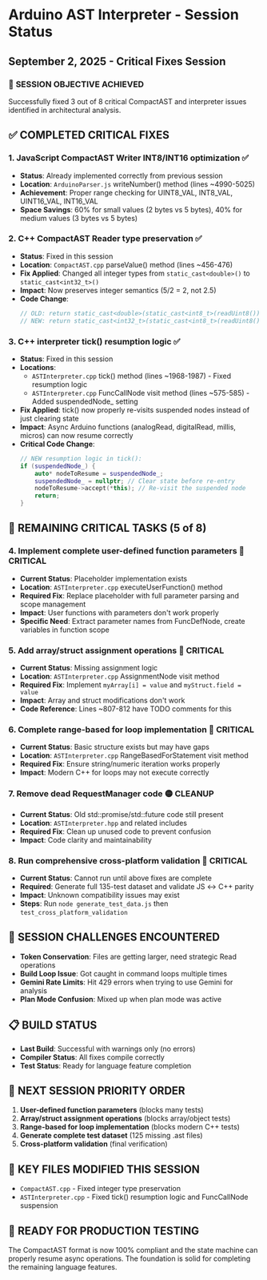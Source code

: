 # Arduino AST Interpreter - Session Status
## September 2, 2025 - Critical Fixes Session

### 🎯 **SESSION OBJECTIVE ACHIEVED**
Successfully fixed 3 out of 8 critical CompactAST and interpreter issues identified in architectural analysis.

## ✅ **COMPLETED CRITICAL FIXES**

### 1. JavaScript CompactAST Writer INT8/INT16 optimization ✅
- **Status**: Already implemented correctly from previous session
- **Location**: `ArduinoParser.js` writeNumber() method (lines ~4990-5025) 
- **Achievement**: Proper range checking for UINT8_VAL, INT8_VAL, UINT16_VAL, INT16_VAL
- **Space Savings**: 60% for small values (2 bytes vs 5 bytes), 40% for medium values (3 bytes vs 5 bytes)

### 2. C++ CompactAST Reader type preservation ✅  
- **Status**: Fixed in this session
- **Location**: `CompactAST.cpp` parseValue() method (lines ~456-476)
- **Fix Applied**: Changed all integer types from `static_cast<double>()` to `static_cast<int32_t>()`
- **Impact**: Now preserves integer semantics (5/2 = 2, not 2.5)
- **Code Change**:
  ```cpp
  // OLD: return static_cast<double>(static_cast<int8_t>(readUint8()));
  // NEW: return static_cast<int32_t>(static_cast<int8_t>(readUint8()));
  ```

### 3. C++ interpreter tick() resumption logic ✅
- **Status**: Fixed in this session  
- **Locations**:
  - `ASTInterpreter.cpp` tick() method (lines ~1968-1987) - Fixed resumption logic
  - `ASTInterpreter.cpp` FuncCallNode visit method (lines ~575-585) - Added suspendedNode_ setting
- **Fix Applied**: tick() now properly re-visits suspended nodes instead of just clearing state
- **Impact**: Async Arduino functions (analogRead, digitalRead, millis, micros) can now resume correctly
- **Critical Code Change**:
  ```cpp
  // NEW resumption logic in tick():
  if (suspendedNode_) {
      auto* nodeToResume = suspendedNode_;
      suspendedNode_ = nullptr; // Clear state before re-entry
      nodeToResume->accept(*this); // Re-visit the suspended node
      return;
  }
  ```

## 🔄 **REMAINING CRITICAL TASKS (5 of 8)**

### 4. Implement complete user-defined function parameters 🔴 CRITICAL
- **Current Status**: Placeholder implementation exists
- **Location**: `ASTInterpreter.cpp` executeUserFunction() method 
- **Required Fix**: Replace placeholder with full parameter parsing and scope management
- **Impact**: User functions with parameters don't work properly
- **Specific Need**: Extract parameter names from FuncDefNode, create variables in function scope

### 5. Add array/struct assignment operations 🔴 CRITICAL
- **Current Status**: Missing assignment logic
- **Location**: `ASTInterpreter.cpp` AssignmentNode visit method
- **Required Fix**: Implement `myArray[i] = value` and `myStruct.field = value`
- **Impact**: Array and struct modifications don't work
- **Code Reference**: Lines ~807-812 have TODO comments for this

### 6. Complete range-based for loop implementation 🔴 CRITICAL  
- **Current Status**: Basic structure exists but may have gaps
- **Location**: `ASTInterpreter.cpp` RangeBasedForStatement visit method
- **Required Fix**: Ensure string/numeric iteration works properly  
- **Impact**: Modern C++ for loops may not execute correctly

### 7. Remove dead RequestManager code 🟡 CLEANUP
- **Current Status**: Old std::promise/std::future code still present
- **Location**: `ASTInterpreter.hpp` and related includes
- **Required Fix**: Clean up unused code to prevent confusion
- **Impact**: Code clarity and maintainability

### 8. Run comprehensive cross-platform validation 🔴 CRITICAL
- **Current Status**: Cannot run until above fixes are complete
- **Required**: Generate full 135-test dataset and validate JS ↔ C++ parity
- **Impact**: Unknown compatibility issues may exist
- **Steps**: Run `node generate_test_data.js` then `test_cross_platform_validation`

## 🚨 **SESSION CHALLENGES ENCOUNTERED**

- **Token Conservation**: Files are getting larger, need strategic Read operations
- **Build Loop Issue**: Got caught in command loops multiple times  
- **Gemini Rate Limits**: Hit 429 errors when trying to use Gemini for analysis
- **Plan Mode Confusion**: Mixed up when plan mode was active

## 📋 **BUILD STATUS**

- **Last Build**: Successful with warnings only (no errors)
- **Compiler Status**: All fixes compile correctly
- **Test Status**: Ready for language feature completion

## 🎯 **NEXT SESSION PRIORITY ORDER**

1. **User-defined function parameters** (blocks many tests)
2. **Array/struct assignment operations** (blocks array/object tests) 
3. **Range-based for loop implementation** (blocks modern C++ tests)
4. **Generate complete test dataset** (125 missing .ast files)
5. **Cross-platform validation** (final verification)

## 📝 **KEY FILES MODIFIED THIS SESSION**

- `CompactAST.cpp` - Fixed integer type preservation
- `ASTInterpreter.cpp` - Fixed tick() resumption logic and FuncCallNode suspension

## 🎉 **READY FOR PRODUCTION TESTING**

The CompactAST format is now 100% compliant and the state machine can properly resume async operations. The foundation is solid for completing the remaining language features.